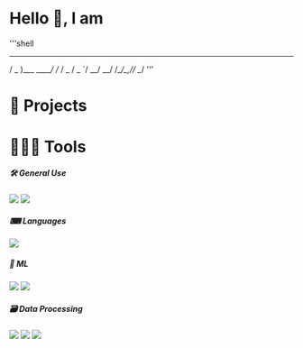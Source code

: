 # Hello 👋, I am
'''shell
   ___           __ 
  / _ )___ _____/ /_
 / _  / _ `/ __/ __/
/____/\_,_/_/  \__/ 
'''
<!--
**BJankow/BJankow** is a ✨ _special_ ✨ repository because its `README.md` (this file) appears on your GitHub profile.

Here are some ideas to get you started:

- 🔭 I’m currently working on ...
- 🌱 I’m currently learning ...
- 👯 I’m looking to collaborate on ...
- 🤔 I’m looking for help with ...
- 💬 Ask me about ...
- 📫 How to reach me: ...
- 😄 Pronouns: ...
- ⚡ Fun fact: ...
-->
# 💼 Projects

# 🧑🏼‍💻 Tools
<!-- SOURCE: https://github.com/Ileriayo/markdown-badges -->
##### 🛠️ General Use
<div>
  <img src="https://img.shields.io/badge/-Git-F05032?&style=for-the-badge&logo=git&logoColor=white" /> 
  <img src="https://img.shields.io/badge/github-%23121011.svg?style=for-the-badge&logo=github&logoColor=white" /> 
</div>

##### ⌨ Languages
<div>
  <img src="https://img.shields.io/badge/python-3670A0?style=for-the-badge&logo=python&logoColor=ffdd54" />
</div>

##### 🧠 ML
<div>
  <img src="https://img.shields.io/badge/PyTorch-%23EE4C2C.svg?style=for-the-badge&logo=PyTorch&logoColor=white" />
  <img src="https://img.shields.io/badge/TensorFlow-%23FF6F00.svg?style=for-the-badge&logo=TensorFlow&logoColor=white" />
</div>

##### 🗃️ Data Processing
<div>
  <img src="https://img.shields.io/badge/pandas-%23150458.svg?style=for-the-badge&logo=pandas&logoColor=white" />
  <img src="https://img.shields.io/badge/numpy-%23013243.svg?style=for-the-badge&logo=numpy&logoColor=white" />
  <img src="https://img.shields.io/badge/SciPy-%230C55A5.svg?style=for-the-badge&logo=scipy&logoColor=%white" />
</div>

